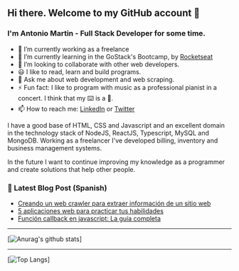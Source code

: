 ## Hi there. Welcome to my GitHub account 👋

### I'm Antonio Martin - Full Stack Developer for some time.

- 🔭 I’m currently working as a freelance
- 🌱 I’m currently learning in the GoStack's Bootcamp, by [Rocketseat](https://rocketseat.com.br/)
- 👯 I’m looking to collaborate with other web developers.
- 😃 I like to read, learn and build programs.
- 💬 Ask me about web development and web scraping.
- ⚡ Fun fact: I like to program with music as a professional pianist in a concert. I think that my ⌨️ is a 🎹.
- 📫 How to reach me: [LinkedIn](https://www.linkedin.com/in/antoniowebdev/) or [Twitter](https://twitter.com/antoniowebdev)

I have a good base of HTML, CSS and Javascript and an excellent domain in the technology stack of NodeJS, ReactJS, Typescript, MySQL and MongoDB. Working as a freelancer I've developed billing, inventory and business management systems.

In the future I want to continue improving my knowledge as a programmer and create solutions that help other people.

### 📘 Latest Blog Post (Spanish)
- [Creando un web crawler para extraer información de un sitio web](https://antonioweb.dev/articulo/creando-un-web-crawler-para-extraer-informacion-de-un-sitio-web)
- [5 aplicaciones web para practicar tus habilidades](https://antonioweb.dev/articulo/aplicaciones-web-para-practicar-tus-habilidades)
- [Función callback en javascript: La guía completa](https://antonioweb.dev/articulo/funcion-callback-javascript-guia-completa)

---

[![Anurag's github stats](https://github-readme-stats.vercel.app/api?username=antoniowd&show_icons=true&theme=dracula&count_private=true)]

---

[![Top Langs](https://github-readme-stats.vercel.app/api/top-langs/?username=antoniowd&hide=vue&theme=dracula&layout=compact)]